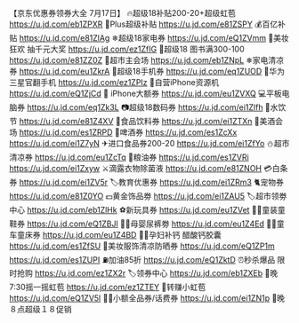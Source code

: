 【京东优惠券领券大全 7月17日】
🔥超级18补贴200-20+超级虹苞
https://u.jd.com/eb1ZPXR 
👑Plus超级补贴
https://u.jd.com/e81ZSPY
💰百亿补贴
https://u.jd.com/e81ZlAg
❄超级18家电券
https://u.jd.com/eQ1ZVmm
💄美妆狂欢 抽千元大奖
https://u.jd.com/ez1ZfIG
📖超级18 图书满300-100
https://u.jd.com/e81ZZ0Z
🛒超市主会场
https://u.jd.com/eb1ZNpL
❄家电清凉券
https://u.jd.com/eu1ZkrA
📱超级18手机券
https://u.jd.com/eq1ZUOD
📱华为三星官翻手机
https://u.jd.com/ez1ZPIz
📱自营iPhone资源机
https://u.jd.com/eQ1ZjCd
 iPhone大额券
https://u.jd.com/eu1ZVXQ
💻平板电脑券
https://u.jd.com/eq1Zk3L
📷超级18数码券
https://u.jd.com/ei1Zlfh
🥤水饮节
https://u.jd.com/e81Z4XV
🥤食品饮料券
https://u.jd.com/ei1ZTXn
🥃美酒会场
https://u.jd.com/es1ZRPD
🍺啤酒券
https://u.jd.com/es1ZcXx
https://u.jd.com/ei1Z7yN
✈进口食品券200-20
https://u.jd.com/ei1ZfYo
⛄超市清凉券
https://u.jd.com/eu1ZcTq
🍚粮油券
https://u.jd.com/es1ZVRi
https://u.jd.com/ei1Zxyw
⚔滴露衣物除菌液
https://u.jd.com/e81ZNOH
💳白条券
https://u.jd.com/ei1ZV5r
🏷教育优惠券
https://u.jd.com/ei1ZRm3
🐈宠物券
https://u.jd.com/e81Z0YO
💵黄金饰品劵
https://u.jd.com/ei1ZAU5
🏷超市领劵中心
https://u.jd.com/eb1ZlHk
⚽新玩具券
https://u.jd.com/eu1ZVet
👶🏻童装童鞋券
https://u.jd.com/eQ1ZBJl
👶🏻母婴尿裤劵
https://u.jd.com/eu1Z4Ed
👶🏻童车童床券
https://u.jd.com/eu1Z4BD
🤰🏻孕妇补钙 醋酸钙胶囊
https://u.jd.com/es1ZfSU
💄美妆服饰清凉防晒券
https://u.jd.com/eQ1ZP1m
https://u.jd.com/es1ZUPI
⛽加油85折
https://u.jd.com/eQ1ZktD
⏰秒杀爆品 限时抢购
https://u.jd.com/ez1ZX2r
🏷领券中心
https://u.jd.com/eb1ZXEb
🎰晚7:30摇一摇虹苞
https://u.jd.com/ez1ZTEY
🧧转赚小虹苞
https://u.jd.com/eQ1ZV5l
👍🏻小额全品券/话费券
https://u.jd.com/ei1ZN1p
🥳晚８点超级１８促销